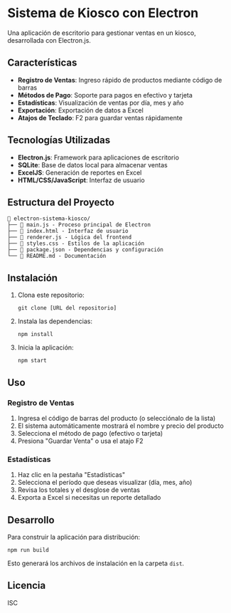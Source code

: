 # Sistema de Kiosco con Electron

Una aplicación de escritorio para gestionar ventas en un kiosco, desarrollada con Electron.js.

## Características

- **Registro de Ventas**: Ingreso rápido de productos mediante código de barras
- **Métodos de Pago**: Soporte para pagos en efectivo y tarjeta
- **Estadísticas**: Visualización de ventas por día, mes y año
- **Exportación**: Exportación de datos a Excel
- **Atajos de Teclado**: F2 para guardar ventas rápidamente

## Tecnologías Utilizadas

- **Electron.js**: Framework para aplicaciones de escritorio
- **SQLite**: Base de datos local para almacenar ventas
- **ExcelJS**: Generación de reportes en Excel
- **HTML/CSS/JavaScript**: Interfaz de usuario

## Estructura del Proyecto

```
📂 electron-sistema-kiosco/
├── 📄 main.js - Proceso principal de Electron
├── 📄 index.html - Interfaz de usuario
├── 📄 renderer.js - Lógica del frontend
├── 📄 styles.css - Estilos de la aplicación
├── 📄 package.json - Dependencias y configuración
└── 📄 README.md - Documentación
```

## Instalación

1. Clona este repositorio:
   ```
   git clone [URL del repositorio]
   ```

2. Instala las dependencias:
   ```
   npm install
   ```

3. Inicia la aplicación:
   ```
   npm start
   ```

## Uso

### Registro de Ventas

1. Ingresa el código de barras del producto (o selecciónalo de la lista)
2. El sistema automáticamente mostrará el nombre y precio del producto
3. Selecciona el método de pago (efectivo o tarjeta)
4. Presiona "Guardar Venta" o usa el atajo F2

### Estadísticas

1. Haz clic en la pestaña "Estadísticas"
2. Selecciona el período que deseas visualizar (día, mes, año)
3. Revisa los totales y el desglose de ventas
4. Exporta a Excel si necesitas un reporte detallado

## Desarrollo

Para construir la aplicación para distribución:

```
npm run build
```

Esto generará los archivos de instalación en la carpeta `dist`.

## Licencia

ISC


